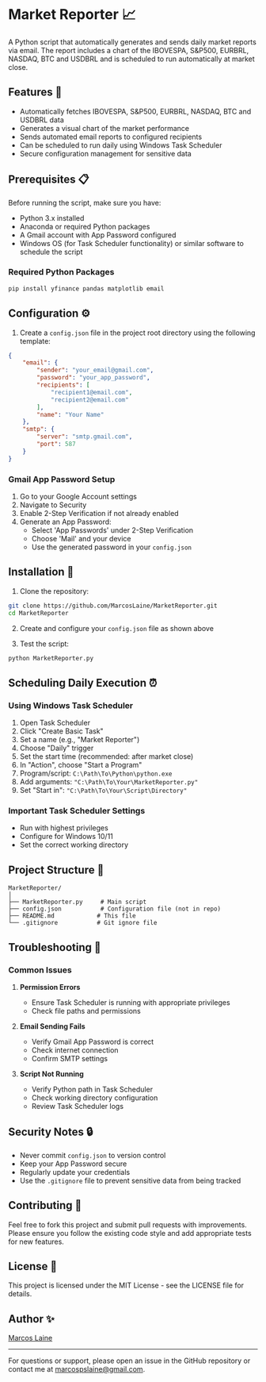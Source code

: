 # Market Reporter 📈

A Python script that automatically generates and sends daily market reports via email. The report includes a chart of the IBOVESPA, S&P500, EURBRL, NASDAQ, BTC and USDBRL and is scheduled to run automatically at market close.

## Features 🌟

- Automatically fetches IBOVESPA, S&P500, EURBRL, NASDAQ, BTC and USDBRL data
- Generates a visual chart of the market performance
- Sends automated email reports to configured recipients
- Can be scheduled to run daily using Windows Task Scheduler
- Secure configuration management for sensitive data

## Prerequisites 📋

Before running the script, make sure you have:

- Python 3.x installed
- Anaconda or required Python packages
- A Gmail account with App Password configured
- Windows OS (for Task Scheduler functionality) or similar software to schedule the script

### Required Python Packages

```bash
pip install yfinance pandas matplotlib email
```

## Configuration ⚙️

1. Create a `config.json` file in the project root directory using the following template:

```json
{
    "email": {
        "sender": "your_email@gmail.com",
        "password": "your_app_password",
        "recipients": [
            "recipient1@email.com",
            "recipient2@email.com"
        ],
        "name": "Your Name"
    },
    "smtp": {
        "server": "smtp.gmail.com",
        "port": 587
    }
}
```

### Gmail App Password Setup

1. Go to your Google Account settings
2. Navigate to Security
3. Enable 2-Step Verification if not already enabled
4. Generate an App Password:
   - Select 'App Passwords' under 2-Step Verification
   - Choose 'Mail' and your device
   - Use the generated password in your `config.json`

## Installation 🚀

1. Clone the repository:
```bash
git clone https://github.com/MarcosLaine/MarketReporter.git
cd MarketReporter
```

2. Create and configure your `config.json` file as shown above

3. Test the script:
```bash
python MarketReporter.py
```

## Scheduling Daily Execution ⏰

### Using Windows Task Scheduler

1. Open Task Scheduler
2. Click "Create Basic Task"
3. Set a name (e.g., "Market Reporter")
4. Choose "Daily" trigger
5. Set the start time (recommended: after market close)
6. In "Action", choose "Start a Program"
7. Program/script: `C:\Path\To\Python\python.exe`
8. Add arguments: `"C:\Path\To\Your\MarketReporter.py"`
9. Set "Start in": `"C:\Path\To\Your\Script\Directory"`

### Important Task Scheduler Settings

- Run with highest privileges
- Configure for Windows 10/11
- Set the correct working directory

## Project Structure 📁

```
MarketReporter/
│
├── MarketReporter.py     # Main script
├── config.json           # Configuration file (not in repo)
├── README.md            # This file
└── .gitignore           # Git ignore file
```

## Troubleshooting 🔧

### Common Issues

1. **Permission Errors**
   - Ensure Task Scheduler is running with appropriate privileges
   - Check file paths and permissions

2. **Email Sending Fails**
   - Verify Gmail App Password is correct
   - Check internet connection
   - Confirm SMTP settings

3. **Script Not Running**
   - Verify Python path in Task Scheduler
   - Check working directory configuration
   - Review Task Scheduler logs


## Security Notes 🔒

- Never commit `config.json` to version control
- Keep your App Password secure
- Regularly update your credentials
- Use the `.gitignore` file to prevent sensitive data from being tracked

## Contributing 🤝

Feel free to fork this project and submit pull requests with improvements. Please ensure you follow the existing code style and add appropriate tests for new features.

## License 📄

This project is licensed under the MIT License - see the LICENSE file for details.

## Author ✨

[Marcos Laine](https://github.com/MarcosLaine)

---

For questions or support, please open an issue in the GitHub repository or contact me at marcospslaine@gmail.com.
